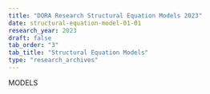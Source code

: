 ```yaml
---
title: "DORA Research Structural Equation Models 2023"
date: structural-equation-model-01-01
research_year: 2023
draft: false
tab_order: "3"
tab_title: "Structural Equation Models"
type: "research_archives"
---
```


MODELS